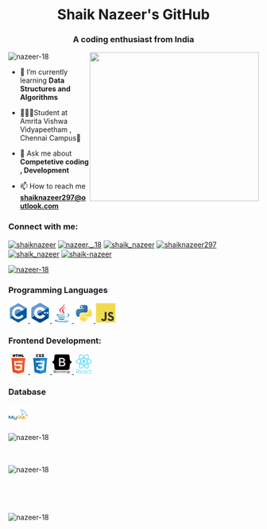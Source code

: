 <h1 align="center">Shaik Nazeer's GitHub</h1>
<h3 align="center">A coding enthusiast from India</h3>
<img align="right" width=340 height=300 src="https://cdn.dribbble.com/users/1059583/screenshots/4171367/coding-freak.gif">

<p align="left"> <img src="https://komarev.com/ghpvc/?username=nazeer-18&label=Profile%20views&color=0e75b6&style=flat" alt="nazeer-18" /> </p>

- 🌱 I’m currently learning **Data Structures and Algorithms**

- 👨🏻‍💻Student at Amrita Vishwa Vidyapeetham , Chennai Campus🏫

- 💬 Ask me about **Competetive coding , Development**

- 📫 How to reach me **shaiknazeer297@outlook.com**

<h3 align="left">Connect with me:</h3>
<p align="left">
<a href="https://linkedin.com/in/shaiknazeer" target="blank"><img align="center" src="https://raw.githubusercontent.com/rahuldkjain/github-profile-readme-generator/master/src/images/icons/Social/linked-in-alt.svg" alt="shaiknazeer" height="30" width="40" /></a>
<a href="https://instagram.com/nazeer._.18" target="blank"><img align="center" src="https://raw.githubusercontent.com/rahuldkjain/github-profile-readme-generator/master/src/images/icons/Social/instagram.svg" alt="nazeer._.18" height="30" width="40" /></a>
<a href="https://www.codechef.com/users/shaik_nazeer" target="blank"><img align="center" src="https://cdn.jsdelivr.net/npm/simple-icons@3.1.0/icons/codechef.svg" alt="shaik_nazeer" height="30" width="40" /></a>
<a href="https://www.hackerrank.com/shaiknazeer297" target="blank"><img align="center" src="https://raw.githubusercontent.com/rahuldkjain/github-profile-readme-generator/master/src/images/icons/Social/hackerrank.svg" alt="shaiknazeer297" height="30" width="40" /></a>
<a href="https://codeforces.com/profile/shaik_nazeer" target="blank"><img align="center" src="https://raw.githubusercontent.com/rahuldkjain/github-profile-readme-generator/master/src/images/icons/Social/codeforces.svg" alt="shaik_nazeer" height="30" width="40" /></a>
<a href="https://www.leetcode.com/shaik-nazeer" target="blank"><img align="center" src="https://raw.githubusercontent.com/rahuldkjain/github-profile-readme-generator/master/src/images/icons/Social/leet-code.svg" alt="shaik-nazeer" height="30" width="40" /></a>
</p>

<p align="left"> <a href="https://github.com/ryo-ma/github-profile-trophy"><img src="https://github-profile-trophy.vercel.app/?username=nazeer-18" alt="nazeer-18" /></a> </p>

<h3 align="left"> Programming Languages </h3>
<p align="left">
    <a href="https://www.cprogramming.com/" target="_blank" rel="noreferrer"> <img src="https://raw.githubusercontent.com/devicons/devicon/master/icons/c/c-original.svg" alt="c" width="40" height="40"/> </a> <a href="https://www.w3schools.com/cpp/" target="_blank" rel="noreferrer"> <img src="https://raw.githubusercontent.com/devicons/devicon/master/icons/cplusplus/cplusplus-original.svg" alt="cplusplus" width="40" height="40"/> </a>  <a href="https://www.java.com" target="_blank" rel="noreferrer"> <img src="https://raw.githubusercontent.com/devicons/devicon/master/icons/java/java-original.svg" alt="java" width="40" height="40"/> </a> <a href="https://www.python.org" target="_blank" rel="noreferrer"> <img src="https://raw.githubusercontent.com/devicons/devicon/master/icons/python/python-original.svg" alt="python" width="40" height="40"/> </a> <a href="https://developer.mozilla.org/en-US/docs/Web/JavaScript" target="_blank" rel="noreferrer"> <img src="https://raw.githubusercontent.com/devicons/devicon/master/icons/javascript/javascript-original.svg" alt="javascript" width="40" height="40"/> </a>
   </p>
<h3 align="left">Frontend Development:</h3>

<p align="left"> 
    <a href="https://www.w3.org/html/" target="_blank" rel="noreferrer"> <img src="https://raw.githubusercontent.com/devicons/devicon/master/icons/html5/html5-original-wordmark.svg" alt="html5" width="40" height="40"/> </a> <a href="https://www.w3schools.com/css/" target="_blank" rel="noreferrer"> <img src="https://raw.githubusercontent.com/devicons/devicon/master/icons/css3/css3-original-wordmark.svg" alt="css3" width="40" height="40"/> </a> <a href="https://getbootstrap.com" target="_blank" rel="noreferrer"> <img src="https://raw.githubusercontent.com/devicons/devicon/master/icons/bootstrap/bootstrap-plain-wordmark.svg" alt="bootstrap" width="40" height="40"/> </a> <a href="https://reactjs.org/" target="_blank" rel="noreferrer"> <img src="https://raw.githubusercontent.com/devicons/devicon/master/icons/react/react-original-wordmark.svg" alt="react" width="40" height="40"/> </a>
</p>
<h3 align="left"> Database</h3>
<p align="left">
    <a href="https://www.mysql.com/" target="_blank" rel="noreferrer"> <img src="https://raw.githubusercontent.com/devicons/devicon/master/icons/mysql/mysql-original-wordmark.svg" alt="mysql" width="40" height="40"/> </a> 
    </p>
<p><img align="left" src="https://github-readme-stats.vercel.app/api/top-langs?username=nazeer-18&show_icons=true&locale=en&layout=compact" alt="nazeer-18" /></p>
<br><br><br>
<p>&nbsp;<img align="left" src="https://github-readme-stats.vercel.app/api?username=nazeer-18&show_icons=true&locale=en" alt="nazeer-18" /></p>
<br><br><br>
<p><img align="left" src="https://github-readme-streak-stats.herokuapp.com/?user=nazeer-18&" alt="nazeer-18" /></p>
